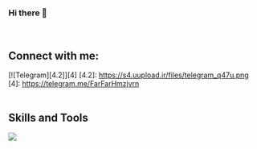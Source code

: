 ### Hi there 👋

<!--
**FarFarHmzjvrn/FarFarHmzjvrn** is a ✨ _special_ ✨ repository because its `README.md` (this file) appears on your GitHub profile.

Here are some ideas to get you started:

- 🔭 I’m currently working on ...
- 🌱 I’m currently learning 
- 👯 I’m looking to collaborate on ...
- 🤔 I’m looking for help with ...
- 💬 Ask me about ...
- 📫 How to reach me: 
- 😄 Pronouns: ...
- ⚡ Fun fact: ...
-->



<br>
<h2>Connect with me:</h2>
 
  [![Telegram][4.2]][4]
[4.2]: https://s4.uupload.ir/files/telegram_q47u.png
[4]: https://telegram.me/FarFarHmzjvrn
<br>
<br>

<h2>Skills and Tools</h2>

<p align="left">
  <a href="https://skillicons.dev">
    <img src="https://skillicons.dev/icons?i=git,vscode,python,github,linux" />
  </a>
</p>













<!-- <details close="true"> -->
  <!-- <summary><b>:gear: &nbsp;Git statistics</b></summary> -->

 <!-- ![](./profile-3d-contrib/profile-night-rainbow.svg) -->
 
  <!-- <div align="center"> -->
  <!-- <img height="150px" src="https://github-readme-stats.vercel.app/api?username=FarFarHmzjvrn&show_icons=true&theme=highcontrast" /> -->
  <!-- <img height="150px" src="https://github-readme-stats.vercel.app/api/top-langs/?username=FarFarHmzjvrn&hide=html&layout=compact&theme=highcontrast" /> -->
 <!-- </div> -->
 
 
 <!-- </details> -->

